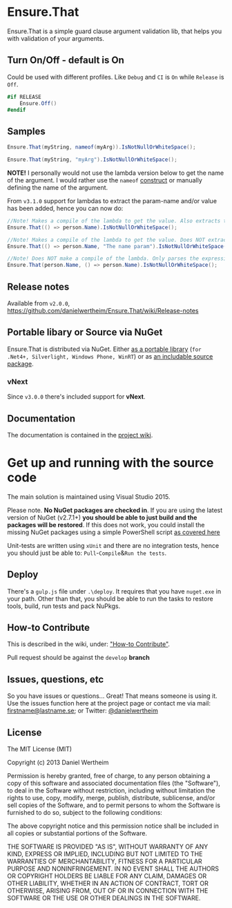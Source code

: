 # Ensure.That
Ensure.That is a simple guard clause argument validation lib, that helps you with validation of your arguments.

## Turn On/Off - default is On
Could be used with different profiles. Like `Debug` and `CI` is `On` while `Release` is `Off`.

```csharp
#if RELEASE
    Ensure.Off()
#endif
```

## Samples
```csharp
Ensure.That(myString, nameof(myArg)).IsNotNullOrWhiteSpace();

Ensure.That(myString, "myArg").IsNotNullOrWhiteSpace();
```

**NOTE!** I personally would not use the lambda version below to get the name of the argument. I would rather use the `nameof` [construct](https://msdn.microsoft.com/en-us/library/dn986596.aspx) or manually defining the name of the argument.

From `v3.1.0` support for lambdas to extract the param-name and/or value has been added, hence you can now do:

```csharp
//Note! Makes a compile of the lambda to get the value. Also extracts the param name "person.Name" from the expression.
Ensure.That(() => person.Name).IsNotNullOrWhiteSpace();

//Note! Makes a compile of the lambda to get the value. Does NOT extract the param name "person.Name" from the expression.
Ensure.That(() => person.Name, "The name param").IsNotNullOrWhiteSpace();

//Note! Does NOT make a compile of the lambda. Only parses the expression to get the param name "person.Name" from the expression.
Ensure.That(person.Name, () => person.Name).IsNotNullOrWhiteSpace();
```

## Release notes ##
Available from `v2.0.0`, https://github.com/danielwertheim/Ensure.That/wiki/Release-notes

## Portable libary or Source via NuGet #
Ensure.That is distributed via NuGet. Either [as a portable library](http://nuget.org/packages/ensure.that) (`for .Net4+, Silverlight, Windows Phone, WinRT`) or as [an includable source package](http://nuget.org/packages/ensure.that.source).

### vNext ###
Since `v3.0.0` there's included support for **vNext**.

## Documentation ##
The documentation is contained in the [project wiki](https://github.com/danielwertheim/ensure.that/wiki).

# Get up and running with the source code #
The main solution is maintained using Visual Studio 2015.

Please note. **No NuGet packages are checked in**. If you are using the latest version of NuGet (v2.7.1+) **you should be able to just build and the packages will be restored**. If this does not work, you could install the missing NuGet packages using a simple PowerShell script [as covered here](http://danielwertheim.se/2013/08/12/nuget-restore-powershell-vs-rake)

Unit-tests are written using `xUnit` and there are no integration tests, hence you should just be able to: `Pull`-`Compile`&`Run the tests`.

## Deploy ##
There's a `gulp.js` file under `.\deploy`. It requires that you have `nuget.exe` in your path. Other than that, you should be able to run the tasks to restore tools, build, run tests and pack NuPkgs.

## How-to Contribute ##
This is described in the wiki, under: ["How-to Contribute"](https://github.com/danielwertheim/Ensure.That/wiki/how-to-contribute).

Pull request should be against the `develop` **branch**

## Issues, questions, etc ##
So you have issues or questions... Great! That means someone is using it. Use the issues function here at the project page or contact me via mail: firstname@lastname.se; or Twitter: [@danielwertheim](https://twitter.com/danielwertheim)

## License ##
The MIT License (MIT)

Copyright (c) 2013 Daniel Wertheim

Permission is hereby granted, free of charge, to any person obtaining a copy of this software and associated documentation files (the "Software"), to deal in the Software without restriction, including without limitation the rights to use, copy, modify, merge, publish, distribute, sublicense, and/or sell copies of the Software, and to permit persons to whom the Software is furnished to do so, subject to the following conditions:

The above copyright notice and this permission notice shall be included in all copies or substantial portions of the Software.

THE SOFTWARE IS PROVIDED "AS IS", WITHOUT WARRANTY OF ANY KIND, EXPRESS OR IMPLIED, INCLUDING BUT NOT LIMITED TO THE WARRANTIES OF MERCHANTABILITY, FITNESS FOR A PARTICULAR PURPOSE AND NONINFRINGEMENT. IN NO EVENT SHALL THE AUTHORS OR COPYRIGHT HOLDERS BE LIABLE FOR ANY CLAIM, DAMAGES OR OTHER LIABILITY, WHETHER IN AN ACTION OF CONTRACT, TORT OR OTHERWISE, ARISING FROM, OUT OF OR IN CONNECTION WITH THE SOFTWARE OR THE USE OR OTHER DEALINGS IN THE SOFTWARE.